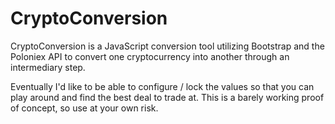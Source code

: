 CryptoConversion
================

CryptoConversion is a JavaScript conversion tool utilizing Bootstrap and the Poloniex API to convert one cryptocurrency into another through an intermediary step. 

Eventually I'd like to be able to configure / lock the values so that you can play around and find the best deal to trade at. This is a barely working proof of concept, so use at your own risk.  